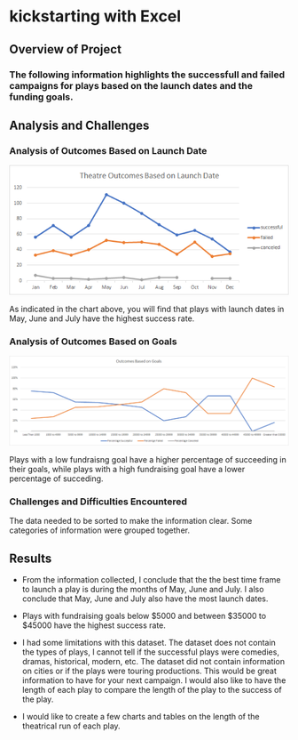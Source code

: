# kickstarting with Excel

## Overview of Project

### The following information highlights the successfull and failed campaigns for plays based on the launch dates and the funding goals.

## Analysis and Challenges

### Analysis of Outcomes Based on Launch Date
![Theatre_Outcomes_vs_Launch.png](https://github.com/ftrbrum/kickstarter-analysis/blob/main/Theatre_Outcomes_vs_Launch.png)

As indicated in the chart above, you will find that plays with launch dates in May, June and July have the highest success rate.

### Analysis of Outcomes Based on Goals
![Outcomes_vs_Goals.png](https://github.com/ftrbrum/kickstarter-analysis/blob/main/Outcomes_vs_Goals.png)

Plays with a low fundraisng goal have a higher percentage of succeeding in their goals, while plays with a high fundraising goal have a lower percentage of succeding.

### Challenges and Difficulties Encountered

The data needed to be sorted to make the information clear.  Some categories of information were grouped together.

## Results
- From the information collected, I conclude that the the best time frame to launch a play is during the months of May, June and July.  I also conclude that May, June and July also have the most launch dates.

- Plays with fundraising goals below $5000 and between $35000 to $45000 have the highest success rate.

- I had some limitations with this dataset.  The dataset does not contain the types of plays, I cannot tell if the successful plays were comedies, dramas, historical, modern, etc.  The dataset did not contain information on cities or if the plays were touring productions.  This would be great information to have for your next campaign.  I would also like to have the length of each play to compare the length of the play to the success of the play.

- I would like to create a few charts and tables on the length of the theatrical run of each play.
